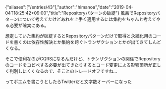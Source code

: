 {"aliases":["/entries/43"],"author":"himanoa","date":"2019-04-04T18:25:42+09:00","title":"Repositoryパターンの破綻"}
風呂でRepositoryパターンについて考えてたけどあれを上手く適用するには集約をちゃんと考えてやる必要が確実にある。

想定していた集約が破綻するとRepositoryパターンだけで取得と永続化用のコードを書くのは依存性解決とか集約を跨ぐトランザクションとかが出てきてしんどくなる。

そこで便利なのがCQRSになるんだけど、トランザクションの関係でRepositoryのコードをコピペする必要が出てきたりするとコード変更による影響箇所が正しく判別しにくくなるので、そことのトレードオフですね…

ってポエムを書こうとしたらTwitterだと文字数オーバーになった
